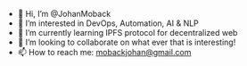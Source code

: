 - 👋 Hi, I’m @JohanMoback
- 👀 I’m interested in DevOps, Automation, AI & NLP
- 🌱 I’m currently learning IPFS protocol for decentralized web
- 💞️ I’m looking to collaborate on what ever that is interesting!
- 📫 How to reach me: mobackjohan@gmail.com

<!---
JohanMoback/JohanMoback is a ✨ special ✨ repository because its `README.md` (this file) appears on your GitHub profile.
You can click the Preview link to take a look at your changes.
--->
